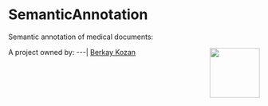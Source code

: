 # SemanticAnnotation
Semantic annotation of medical documents:

A project owned by: [<img align="right" width="100" height="100" src="https://avatars2.githubusercontent.com/u/25721646?s=400&v=4">](https://github.com/BerkayKozan/SemanticAnnotation/wiki/Berkay-Kozan)
---|
[Berkay Kozan](https://github.com/BerkayKozan/SemanticAnnotation/wiki/Berkay-Kozan)
